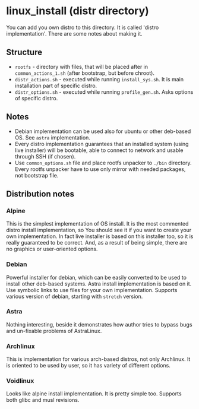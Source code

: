 linux_install (distr directory)
===============================

You can add you own distro to this directory. It is called 'distro implementation'. There are some notes about making it.

## Structure

* `rootfs` - directory with files, that will be placed after in `common_actions_1.sh` (after bootstrap, but before chroot).
* `distr_actions.sh` - executed while running `install_sys.sh`. It is main installation part of specific distro.
* `distr_options.sh` - executed while running `profile_gen.sh`. Asks options of specific distro.

## Notes

* Debian implementation can be used also for ubuntu or other deb-based OS. See `astra` implementation.
* Every distro implementation guarantees that an installed system (using live installer) will be bootable, able to connect to network and usable through SSH (if chosen).
* Use `common_options.sh` file and place rootfs unpacker to `./bin` directory. Every rootfs unpacker have to use only mirror with needed packages, not bootstrap file.

## Distribution notes

### Alpine

This is the simplest implementation of OS install.
It is the most commented distro install implementation, so You should see it if you want to create your own implementation.
In fact live installer is based on this installer too, so it is really guaranteed to be correct.
And, as a result of being simple, there are no graphics or user-oriented options.

### Debian

Powerful installer for debian, which can be easily converted to be used to install other deb-based systems.
Astra install implementation is based on it. Use symbolic links to use files for your own implementation.
Supports various version of debian, starting with `stretch` version.

### Astra

Nothing interesting, beside it demonstrates how author tries to bypass bugs and un-fixable problems of AstraLinux.

### Archlinux

This is implementation for various arch-based distros, not only Archlinux.
It is oriented to be used by user, so it has variety of different options.

### Voidlinux

Looks like alpine install implementation.
It is pretty simple too.
Supports both glibc and musl revisions.
